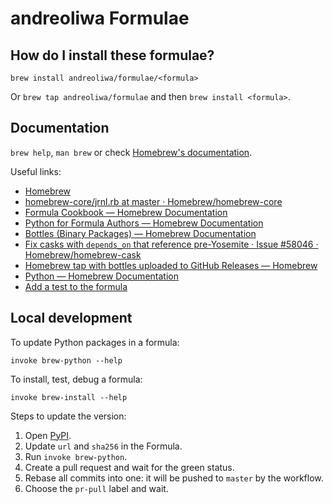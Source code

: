 # andreoliwa Formulae

## How do I install these formulae?

`brew install andreoliwa/formulae/<formula>`

Or `brew tap andreoliwa/formulae` and then `brew install <formula>`.

## Documentation

`brew help`, `man brew` or check [Homebrew's documentation](https://docs.brew.sh).

Useful links:

- [Homebrew](https://github.com/Homebrew/)
- [homebrew-core/jrnl.rb at master · Homebrew/homebrew-core](https://github.com/Homebrew/homebrew-core/blob/master/Formula/jrnl.rb)
- [Formula Cookbook — Homebrew Documentation](https://docs.brew.sh/Formula-Cookbook)
- [Python for Formula Authors — Homebrew Documentation](https://docs.brew.sh/Python-for-Formula-Authors)
- [Bottles (Binary Packages) — Homebrew Documentation](https://docs.brew.sh/Bottles)
- [Fix casks with `depends_on` that reference pre-Yosemite · Issue #58046 · Homebrew/homebrew-cask](https://github.com/Homebrew/homebrew-cask/issues/58046)
- [Homebrew tap with bottles uploaded to GitHub Releases — Homebrew](https://brew.sh/2020/11/18/homebrew-tap-with-bottles-uploaded-to-github-releases/)
- [Python — Homebrew Documentation](https://docs.brew.sh/Homebrew-and-Python)
- [Add a test to the formula](https://docs.brew.sh/Formula-Cookbook#add-a-test-to-the-formula)

## Local development

To update Python packages in a formula:

```shell
invoke brew-python --help
```

To install, test, debug a formula:

```shell
invoke brew-install --help
```

Steps to update the version:

1. Open [PyPI](https://pypi.org/project/nitpick/).
2. Update `url` and `sha256` in the Formula.
3. Run `invoke brew-python`.
4. Create a pull request and wait for the green status.
5. Rebase all commits into one: it will be pushed to `master` by the workflow.
6. Choose the `pr-pull` label and wait.
